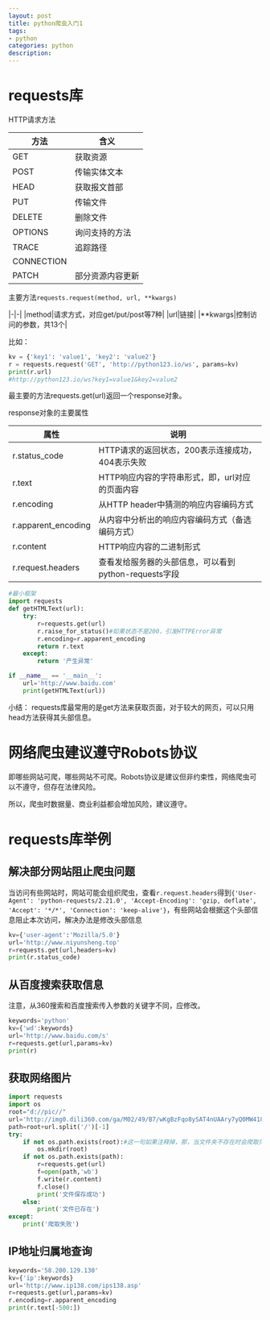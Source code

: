 ```yaml
---
layout: post
title: python爬虫入门1
tags:
- python
categories: python
description:
---
```

# requests库
HTTP请求方法

|方法|含义|
|-|-|
|GET|获取资源|
|POST|传输实体文本|
|HEAD|获取报文首部|
|PUT|传输文件|
|DELETE|删除文件|
|OPTIONS|询问支持的方法|
|TRACE|追踪路径|
|CONNECTION||
|PATCH|部分资源内容更新|


主要方法`requests.request(method, url, **kwargs)`

|-|-|
|method|请求方式，对应get/put/post等7种|
|url|链接|
|**kwargs|控制访问的参数，共13个|

比如：
```python
kv = {'key1': 'value1', 'key2': 'value2'}
r = requests.request('GET', 'http://python123.io/ws', params=kv)
print(r.url)
#http://python123.io/ws?key1=value1&key2=value2
```

最主要的方法requests.get(url)返回一个response对象。

response对象的主要属性

|属性|说明|
|-|-|
|r.status_code|HTTP请求的返回状态，200表示连接成功，404表示失败|
|r.text|HTTP响应内容的字符串形式，即，url对应的页面内容|
|r.encoding|从HTTP header中猜测的响应内容编码方式|
|r.apparent_encoding|从内容中分析出的响应内容编码方式（备选编码方式）|
|r.content|HTTP响应内容的二进制形式|
|r.request.headers|查看发给服务器的头部信息，可以看到python-requests字段|


```python
#最小框架
import requests
def getHTMLText(url):
    try:
        r=requests.get(url)
        r.raise_for_status()#如果状态不是200，引发HTTPError异常
        r.encoding=r.apparent_encoding
        return r.text
    except:
        return '产生异常'

if __name__ == '__main__':
    url='http://www.baidu.com'
    print(getHTMLText(url))
```

小结：
requests库最常用的是get方法来获取页面，对于较大的网页，可以只用head方法获得其头部信息。



# 网络爬虫建议遵守Robots协议
即哪些网站可爬，哪些网站不可爬。Robots协议是建议但非约束性，网络爬虫可以不遵守，但存在法律风险。

所以，爬虫时数据量、商业利益都会增加风险，建议遵守。

# requests库举例

## 解决部分网站阻止爬虫问题

当访问有些网站时，网站可能会组织爬虫，查看`r.request.headers`得到`{'User-Agent': 'python-requests/2.21.0', 'Accept-Encoding': 'gzip, deflate', 'Accept': '*/*', 'Connection': 'keep-alive'}`，有些网站会根据这个头部信息阻止本次访问，解决办法是修改头部信息

```python
kv={'user-agent':'Mozilla/5.0'}
url='http://www.niyunsheng.top'
r=requests.get(url,headers=kv)
print(r.status_code)
```

## 从百度搜索获取信息
注意，从360搜索和百度搜索传入参数的关键字不同，应修改。
```python
keywords='python'
kv={'wd':keywords}
url='http://www.baidu.com/s'
r=requests.get(url,params=kv)
print(r)
```
## 获取网络图片

```python
import requests
import os
root="d://pic//"
url='http://img0.dili360.com/ga/M02/49/B7/wKgBzFqo8ySAT4nUAAry7yQ0MW4188.tub.jpg'
path=root+url.split('/')[-1]
try:
    if not os.path.exists(root):#这一句如果注释掉，那，当文件夹不存在时会爬取失败
        os.mkdir(root)
    if not os.path.exists(path):
        r=requests.get(url)
        f=open(path,'wb')
        f.write(r.content)
        f.close()
        print('文件保存成功')
    else:
        print('文件已存在')
except:
    print('爬取失败')
```

## IP地址归属地查询
```python
keywords='58.200.129.130'
kv={'ip':keywords}
url='http://www.ip138.com/ips138.asp'
r=requests.get(url,params=kv)
r.encoding=r.apparent_encoding
print(r.text[-500:])
```
